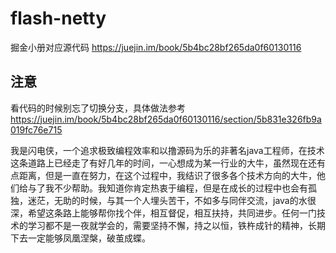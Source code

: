 # flash-netty
掘金小册对应源代码 https://juejin.im/book/5b4bc28bf265da0f60130116

## 注意
看代码的时候别忘了切换分支，具体做法参考 https://juejin.im/book/5b4bc28bf265da0f60130116/section/5b831e326fb9a019fc76e715

我是闪电侠，一个追求极致编程效率和以撸源码为乐的非著名java工程师，在技术这条道路上已经走了有好几年的时间，一心想成为某一行业的大牛，虽然现在还有点距离，但是一直在努力，在这个过程中，我结识了很多各个技术方向的大牛，他们给与了我不少帮助。我知道你肯定热衷于编程，但是在成长的过程中也会有孤独，迷茫，无助的时候，与其一个人埋头苦干，不如多与同伴交流，java的水很深，希望这条路上能够帮你找个伴，相互督促，相互扶持，共同进步。任何一门技术的学习都不是一夜就学会的，需要坚持不懈，持之以恒，铁杵成针的精神，长期下去一定能够凤凰涅槃，破茧成蝶。


